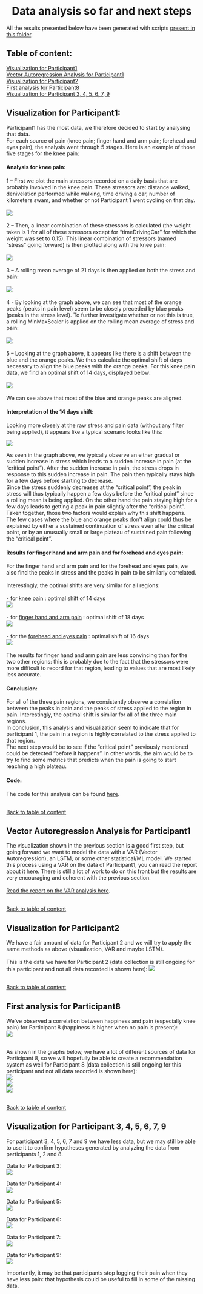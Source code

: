 <H1 CLASS="western" style="text-align:center;">Data analysis so far and next steps</H1>

All the results presented below have been generated with scripts
<a href="https://github.com/oliviermirat/MyAIGuide/tree/master/scripts" target="_blank">present in this folder</a>.<br/>

<a name="tableofcontent"/>
<H2 CLASS="western">Table of content:</H2>

[Visualization for Participant1](#visuParticipant1)<br/>
[Vector Autoregression Analysis for Participant1](#varParticipant1)<br/>
[Visualization for Participant2](#participant2)<br/>
[First analysis for Participant8](#participant8)<br/>
[Visualization for Participant 3, 4, 5, 6, 7, 9](#otherparticipants)<br/>

<a name="visuParticipant1"/>
<H2 CLASS="western">Visualization for Participant1:</H2>

Participant1 has the most data, we therefore decided to start by analysing that data.<br/>
For each source of pain (knee pain; finger hand and arm pain; forehead and eyes pain), the analysis
went through 5 stages. Here is an example of those five stages for the knee pain:<br/>

<H4 CLASS="western">Analysis for knee pain:</H4>
1 – First we plot the main stressors recorded on a daily basis that are probably involved in the knee
pain. These stressors are: distance walked, denivelation performed while walking, time driving a car,
number of kilometers swam, and whether or not Participant 1 went cycling on that day.<br/><br/>
<img src="./step1.png"><br/><br/>
2 – Then, a linear combination of these stressors is calculated (the weight taken is 1 for all of these
stressors except for “timeDrivingCar” for which the weight was set to 0.15). This linear combination of
stressors (named “stress” going forward) is then plotted along with the knee pain:<br/><br/>
<img src="./step2.png"><br/><br/>
3 – A rolling mean average of 21 days is then applied on both the stress and pain:<br/><br/>
<img src="./step3.png"><br/><br/>
4 - By looking at the graph above, we can see that most of the orange peaks (peaks in pain level) seem
to be closely preceded by blue peaks (peaks in the stress level). To further investigate whether or not
this is true, a rolling MinMaxScaler is applied on the rolling mean average of stress and pain:<br/><br/>
<img src="./step4.png"><br/><br/>
5 – Looking at the graph above, it appears like there is a shift between the blue and the orange peaks.
We thus calculate the optimal shift of days necessary to align the blue peaks with the orange peaks. For
this knee pain data, we find an optimal shift of 14 days, displayed below:<br/><br/>
<img src="./step5.png"><br/><br/>
We can see above that most of the blue and orange peaks are aligned.<br/>

<H4 CLASS="western">Interpretation of the 14 days shift:</H4>
Looking more closely at the raw stress and pain data (without any filter being applied), it appears like a
typical scenario looks like this:<br/>

<img src="./zoomedParticipant1.png"><br/>

As seen in the graph above, we typically observe an either gradual or sudden increase in stress which
leads to a sudden increase in pain (at the “critical point”). After the sudden increase in pain, the stress
drops in response to this sudden increase in pain. The pain then typically stays high for a few days
before starting to decrease.<br/>
Since the stress suddenly decreases at the “critical point”, the peak in stress will thus typically happen a
few days before the “critical point” since a rolling mean is being applied. On the other hand the pain
staying high for a few days leads to getting a peak in pain slightly after the “critical point”. Taken
together, those two factors would explain why this shift happens.<br/>
The few cases where the blue and orange peaks don't align could thus be explained by either a
sustained continuation of stress even after the critical point, or by an unusually small or large plateau of
sustained pain following the “critical point”.<br/>

<H4 CLASS="western">Results for finger hand and arm pain and for forehead and eyes pain:</H4>
For the finger hand and arm pain and for the forehead and eyes pain, we also find the peaks in stress
and the peaks in pain to be similarly correlated.<br/><br/>
Interestingly, the optimal shifts are very similar for all regions:<br/><br/>
- for <a href="./kneeAnalysis.pdf" target="_blank">knee pain</a> : optimal shift of 14 days<br/>
<img src="./kneePainParticipant1.png"><br/><br/>
- for <a href="./fingerHandArmAnalysis.pdf" target="_blank">finger hand and arm pain</a> : optimal shift of 18 days<br/>
<img src="./fingerHandArmPainParticipant1.png"><br/><br/>
- for the <a href="./foreheadEyesAnalysis.pdf" target="_blank">forehead and eyes pain</a> : optimal shift of 16 days<br/>
<img src="./foreheadEyesPainParticipant1.png"><br/><br/>
The results for finger hand and arm pain are less convincing than for the two other regions: this is
probably due to the fact that the stressors were more difficult to record for that region, leading to values
that are most likely less accurate.<br/>

<H4 CLASS="western">Conclusion:</H4>
For all of the three pain regions, we consistently observe a correlation between the peaks in pain and
the peaks of stress applied to the region in pain. Interestingly, the optimal shift is similar for all of the
three main regions.<br/>
In conclusion, this analysis and visualization seem to indicate that for participant 1, the pain in a region
is highly correlated to the stress applied to that region.<br/>
The next step would be to see if the “critical point” previously mentioned could be detected “before it
happens”. In other words, the aim would be to try to find some metrics that predicts when the pain is
going to start reaching a high plateau.<br/>

<H4 CLASS="western">Code:</H4>
The code for this analysis can be found 
<a href="https://github.com/oliviermirat/MyAIGuide/blob/master/scripts/5_exploreDataParticipant1.py" target="_blank">here</a>.<br/>


<a name="varParticipant1"/>

<br/>[Back to table of content](#tableofcontent)<br/>
<H2 CLASS="western">Vector Autoregression Analysis for Participant1</H2>
The visualization shown in the previous section is a good first step, but going forward we want to model the data with a VAR (Vector Autoregression), an LSTM, or some other statistical/ML model. We started this process using a VAR on the data of Participant1, you can read the report about it <a href="./vectorAutoregressionAnalysisForParticipant1.pdf" target="_blank">here</a>. There is still a lot of work to do on this front but the results are very encouraging and coherent with the previous section.<br/><br/>
<a href="./vectorAutoregressionAnalysisForParticipant1.pdf" target="_blank">Read the report on the VAR analysis here</a>.


<a name="participant2"/>

<br/>[Back to table of content](#tableofcontent)<br/>
<H2 CLASS="western">Visualization for Participant2</H2>

We have a fair amount of data for Participant 2 and we will try to apply the same methods as above (visualization, VAR and maybe LSTM).<br/><br/>
This is the data we have for Participant 2 (data collection is still ongoing for this participant and not all data recorded is shown here):
<img src="./Participant2KneePainAndAssociatedVariables.png">

<a name="participant8"/>

<br/>[Back to table of content](#tableofcontent)<br/>
<H2 CLASS="western">First analysis for Participant8</H2>

We've observed a correlation between happiness and pain (especially knee pain) for Participant 8 (happiness is higher when no pain is present):<br/>
<img src="./Participant8Correlations.png"><br/><br/>

As shown in the graphs below, we have a lot of different sources of data for Participant 8, so we will hopefully be able to create a recommendation system as well for Participant 8 (data collection is still ongoing for this participant and not all data recorded is shown here):<br/>
<img src="./Participant8DailyAndWeeklyVariables.png"><br/>
<img src="./Participant8LotsOfVariables.png"><br/>
<img src="./Participant8Complaints.png"><br/>

<a name="otherparticipants"/>

<br/>[Back to table of content](#tableofcontent)<br/>
<H2 CLASS="western">Visualization for Participant 3, 4, 5, 6, 7, 9</H2>

For participant 3, 4, 5, 6, 7 and 9 we have less data, but we may still be able to use it to confirm hypotheses generated by analyzing the data from participants 1, 2 and 8.<br/>

Data for Participant 3:<br/>
<img src="./Participant3.png"><br/>

Data for Participant 4:<br/>
<img src="./Participant4.png"><br/>

Data for Participant 5:<br/>
<img src="./Participant5.png"><br/>

Data for Participant 6:<br/>
<img src="./Participant6.png"><br/>

Data for Participant 7:<br/>
<img src="./Participant7.png"><br/>

Data for Participant 9:<br/>
<img src="./Participant9.png"><br/>

Importantly, it may be that participants stop logging their pain when they have less pain: that hypothesis could be useful to fill in some of the missing data.
